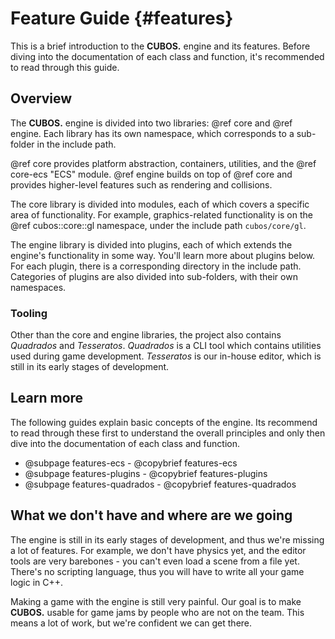 # Feature Guide {#features}

This is a brief introduction to the **CUBOS.** engine and its features. Before
diving into the documentation of each class and function, it's recommended to
read through this guide.

## Overview

The **CUBOS.** engine is divided into two libraries: @ref core and @ref engine.
Each library has its own namespace, which corresponds to a sub-folder in the
include path.

@ref core provides platform abstraction, containers, utilities, and the
@ref core-ecs "ECS" module. @ref engine builds on top of @ref core and provides
higher-level features such as rendering and collisions.

The core library is divided into modules, each of which covers a specific area
of functionality. For example, graphics-related functionality is on the
@ref cubos::core::gl namespace, under the include path `cubos/core/gl`.

The engine library is divided into plugins, each of which extends the engine's
functionality in some way. You'll learn more about plugins below. For each
plugin, there is a corresponding directory in the include path. Categories of
plugins are also divided into sub-folders, with their own namespaces.

### Tooling

Other than the core and engine libraries, the project also contains *Quadrados*
and *Tesseratos*. *Quadrados* is a CLI tool which contains utilities used
during game development. *Tesseratos* is our in-house editor, which is still
in its early stages of development.

## Learn more

The following guides explain basic concepts of the engine. Its recommend to
read through these first to understand the overall principles and only then
dive into the documentation of each class and function.

- @subpage features-ecs - @copybrief features-ecs
- @subpage features-plugins - @copybrief features-plugins
- @subpage features-quadrados - @copybrief features-quadrados

## What we don't have and where are we going

The engine is still in its early stages of development, and thus we're missing
a lot of features. For example, we don't have physics yet, and the editor tools
are very barebones - you can't even load a scene from a file yet. There's no
scripting language, thus you will have to write all your game logic in C++.

Making a game with the engine is still very painful. Our goal is to make
**CUBOS.** usable for game jams by people who are not on the team. This means a
lot of work, but we're confident we can get there.
